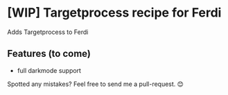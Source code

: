 # [WIP] Targetprocess recipe for Ferdi
Adds Targetprocess to Ferdi

## Features (to come)
- full darkmode support

Spotted any mistakes? Feel free to send me a pull-request. 😊

